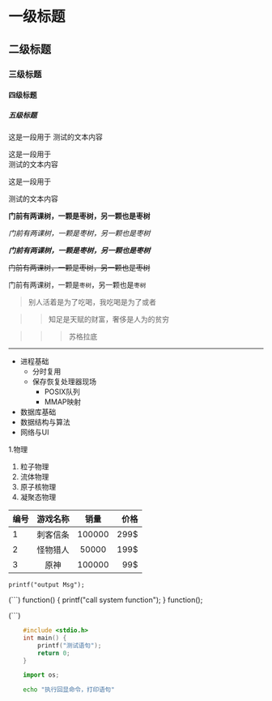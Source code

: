 # 一级标题

## 二级标题

### 三级标题

#### 四级标题

##### 五级标题

这是一段用于
测试的文本内容

这是一段用于<br>测试的文本内容

这是一段用于

测试的文本内容

**门前有两课树，一颗是枣树，另一颗也是枣树**

*门前有两课树，一颗是枣树，另一颗也是枣树*

***门前有两课树，一颗是枣树，另一颗也是枣树***

~~门前有两课树，一颗是枣树，另一颗也是枣树~~

门前有两课树，一颗是`枣树`，另一颗也是`枣树`

> 别人活着是为了吃喝，我吃喝是为了或者

>> 知足是天赋的财富，奢侈是人为的贫穷

>>> 苏格拉底

*****

* 进程基础
  * 分时复用
  * 保存恢复处理器现场
    * POSIX队列
    * MMAP映射
* 数据库基础
* 数据结构与算法
* 网络与UI

1.物理
  1. 粒子物理
  2. 流体物理
  3. 原子核物理
  4. 凝聚态物理


编号|游戏名称|销量|价格
---|:--:|:--:|---:
1|刺客信条|100000|  299$
2|怪物猎人|50000|   199$
3|原神|100000|  99$

`printf("output Msg");`

(```)
	function() {
		printf("call system function");
	}
	function();

(```)

```c
	#include <stdio.h>
	int main() {
		printf("测试语句");
		return 0;
	}

```

```python
	import os;
```

```bash
	echo "执行回显命令，打印语句"
```


